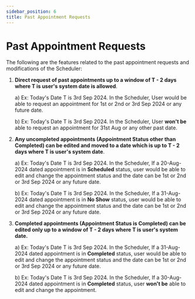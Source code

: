 ```yaml
---
sidebar_position: 6
title: Past Appointment Requests
---
```


# Past Appointment Requests

The following are the features related to the past appointment requests and modifications of the Scheduler:

1.  **Direct request of past appointments up to a window of T - 2 days
    where T is user's system date is allowed**.

    a) Ex: Today's Date T is 3rd Sep 2024. In the Scheduler, User would be
    able to request an appointment for 1st or 2nd or 3rd Sep 2024 or any
    future date.

    b) Ex: Today's Date T is 3rd Sep 2024. In the Scheduler, User **won't
    be** able to request an appointment for 31st Aug or any other past
    date.

2.  **Any uncompleted appointments (Appointment Status other than
    Completed) can be edited and moved to a date which is up to T - 2
    days where T is user's system date**.

    a)  Ex: Today's Date T is 3rd Sep 2024. In the Scheduler, If a
    20-Aug-2024 dated appointment is in **Scheduled** status, user would
    be able to edit and change the appointment status and the date can
    be 1st or 2nd or 3rd Sep 2024 or any future date.

    b) Ex: Today's Date T is 3rd Sep 2024. In the Scheduler, If a
    31-Aug-2024 dated appointment is in **No Show** status, user would
    be able to edit and change the appointment status and the date can
    be 1st or 2nd or 3rd Sep 2024 or any future date.

3.  **Completed appointments (Appointment Status is Completed) can be
    edited only up to a window of T - 2 days where T is user's system
    date.**

    a) Ex: Today's Date T is 3rd Sep 2024. In the Scheduler, If a
    31-Aug-2024 dated appointment is in **Completed** status, user would
    be able to edit and change the appointment status and the date can
    be 1st or 2nd or 3rd Sep 2024 or any future date.

    b) Ex: Today's Date T is 3rd Sep 2024. In the Scheduler, If a
    30-Aug-2024 dated appointment is in **Completed** status, user
    **won't be** able to edit and change the appointment.
